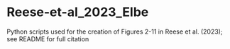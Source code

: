 # Reese-et-al_2023_Elbe
Python scripts used for the creation of Figures 2-11 in Reese et al. (2023); see README for full citation
